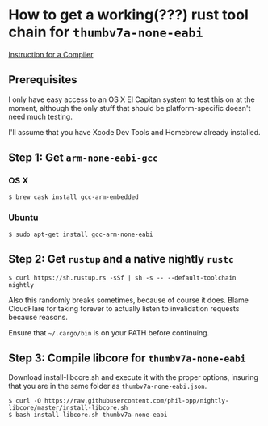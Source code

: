 # How to get a working(???) rust tool chain for `thumbv7a-none-eabi`

[Instruction for a Compiler](https://www.somethingawful.com/news/instruction-fruit-below/1/)

## Prerequisites
I only have easy access to an OS X El Capitan system to test this on at the moment, although the only stuff that should be platform-specific doesn't need much testing.

I'll assume that you have Xcode Dev Tools and Homebrew already installed.

## Step 1: Get `arm-none-eabi-gcc`

### OS X
```
$ brew cask install gcc-arm-embedded
```

### Ubuntu
```
$ sudo apt-get install gcc-arm-none-eabi
```

## Step 2: Get `rustup` and a native nightly `rustc`
```
$ curl https://sh.rustup.rs -sSf | sh -s -- --default-toolchain nightly
```

Also this randomly breaks sometimes, because of course it does. Blame CloudFlare for taking forever to actually listen to invalidation requests because reasons.

Ensure that `~/.cargo/bin` is on your PATH before continuing.

## Step 3: Compile libcore for `thumbv7a-none-eabi`
Download install-libcore.sh and execute it with the proper options, insuring that you are in the same folder as `thumbv7a-none-eabi.json`.

```
$ curl -O https://raw.githubusercontent.com/phil-opp/nightly-libcore/master/install-libcore.sh
$ bash install-libcore.sh thumbv7a-none-eabi
```
